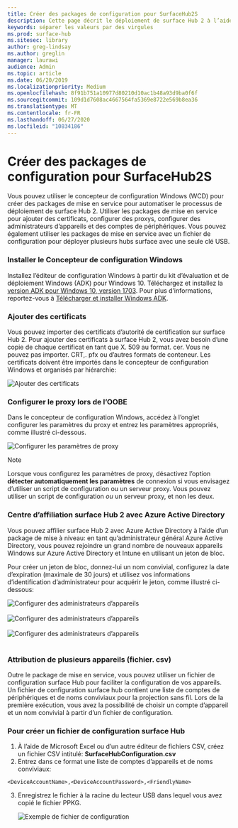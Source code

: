 ```yaml
---
title: Créer des packages de configuration pour SurfaceHub2S
description: Cette page décrit le déploiement de surface Hub 2 à l’aide des packages de mise en service et d’autres outils.
keywords: séparer les valeurs par des virgules
ms.prod: surface-hub
ms.sitesec: library
author: greg-lindsay
ms.author: greglin
manager: laurawi
audience: Admin
ms.topic: article
ms.date: 06/20/2019
ms.localizationpriority: Medium
ms.openlocfilehash: 8f91b751a10977d80210d10ac1b48a93d9ba0f6f
ms.sourcegitcommit: 109d1d7608ac4667564fa5369e8722e569b8ea36
ms.translationtype: MT
ms.contentlocale: fr-FR
ms.lasthandoff: 06/27/2020
ms.locfileid: "10834186"
---
```

# Créer des packages de configuration pour SurfaceHub2S

Vous pouvez utiliser le concepteur de configuration Windows (WCD) pour créer des packages de mise en service pour automatiser le processus de déploiement de surface Hub 2. Utiliser les packages de mise en service pour ajouter des certificats, configurer des proxys, configurer des administrateurs d’appareils et des comptes de périphériques. Vous pouvez également utiliser les packages de mise en service avec un fichier de configuration pour déployer plusieurs hubs surface avec une seule clé USB.

### Installer le Concepteur de configuration Windows

Installez l’éditeur de configuration Windows à partir du kit d’évaluation et de déploiement Windows (ADK) pour Windows 10. Téléchargez et installez la [version ADK pour Windows 10, version 1703](https://go.microsoft.com/fwlink/p/?LinkId=845542). Pour plus d’informations, reportez-vous à [Télécharger et installer Windows ADK](https://docs.microsoft.com/windows-hardware/get-started/adk-install).

### Ajouter des certificats

Vous pouvez importer des certificats d’autorité de certification sur surface Hub 2.
Pour ajouter des certificats à surface Hub 2, vous avez besoin d’une copie de chaque certificat en tant que X. 509 au format. cer. Vous ne pouvez pas importer. CRT,. pfx ou d’autres formats de conteneur. Les certificats doivent être importés dans le concepteur de configuration Windows et organisés par hiérarchie:

 ![Ajouter des certificats](images/sh2-wcd.png)

### Configurer le proxy lors de l’OOBE

Dans le concepteur de configuration Windows, accédez à l’onglet configurer les paramètres du proxy et entrez les paramètres appropriés, comme illustré ci-dessous.

 ![Configurer les paramètres de proxy](images/sh2-proxy.png) 

> [!NOTE]
> Lorsque vous configurez les paramètres de proxy, désactivez l’option **détecter automatiquement les paramètres** de connexion si vous envisagez d’utiliser un script de configuration ou un serveur proxy. Vous pouvez utiliser un script de configuration *ou* un serveur proxy, et non les deux.

### Centre d’affiliation surface Hub 2 avec Azure Active Directory

Vous pouvez affilier surface Hub 2 avec Azure Active Directory à l’aide d’un package de mise à niveau: en tant qu’administrateur général Azure Active Directory, vous pouvez rejoindre un grand nombre de nouveaux appareils Windows sur Azure Active Directory et Intune en utilisant un jeton de bloc.

Pour créer un jeton de bloc, donnez-lui un nom convivial, configurez la date d’expiration (maximale de 30 jours) et utilisez vos informations d’identification d’administrateur pour acquérir le jeton, comme illustré ci-dessous:

 ![Configurer des administrateurs d’appareils](images/sh2-token.png) <br><br>
 ![Configurer des administrateurs d’appareils](images/sh2-token2.png) <br><br>
 ![Configurer des administrateurs d’appareils](images/sh2-token3.png) <br><br>

### Attribution de plusieurs appareils (fichier. csv)

Outre le package de mise en service, vous pouvez utiliser un fichier de configuration surface Hub pour faciliter la configuration de vos appareils. Un fichier de configuration surface hub contient une liste de comptes de périphériques et de noms conviviaux pour la projection sans fil. Lors de la première exécution, vous avez la possibilité de choisir un compte d’appareil et un nom convivial à partir d’un fichier de configuration.

### Pour créer un fichier de configuration surface Hub

1. À l’aide de Microsoft Excel ou d’un autre éditeur de fichiers CSV, créez un fichier CSV intitulé: **SurfaceHubConfiguration.csv**
2. Entrez dans ce format une liste de comptes d’appareils et de noms conviviaux:

```
<DeviceAccountName>,<DeviceAccountPassword>,<FriendlyName>
```

3. Enregistrez le fichier à la racine du lecteur USB dans lequel vous avez copié le fichier PPKG.

    ![Exemple de fichier de configuration](images/sh2-config-file.png)
